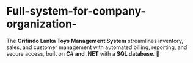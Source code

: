 # Full-system-for-company-organization-
The **Grifindo Lanka Toys Management System** streamlines inventory, sales, and customer management with automated billing, reporting, and secure access, built on **C# and .NET** with a **SQL database**. 🚀
